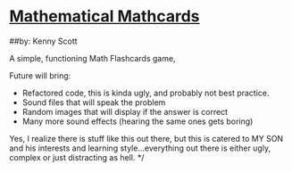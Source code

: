 # [Mathematical Mathcards](http://mathcards/design-ninja.net)

##by: Kenny Scott

A simple, functioning Math Flashcards game, 

Future will bring:
 - Refactored code, this is kinda ugly, and probably not best practice.
 - Sound files that will speak the problem
 - Random images that will display if the answer is correct 
 - Many more sound effects (hearing the same ones gets boring)

Yes, I realize there is stuff like this out there, but this is catered to MY SON and his interests and learning style...everything out there is either ugly, complex or just distracting as hell.
*/